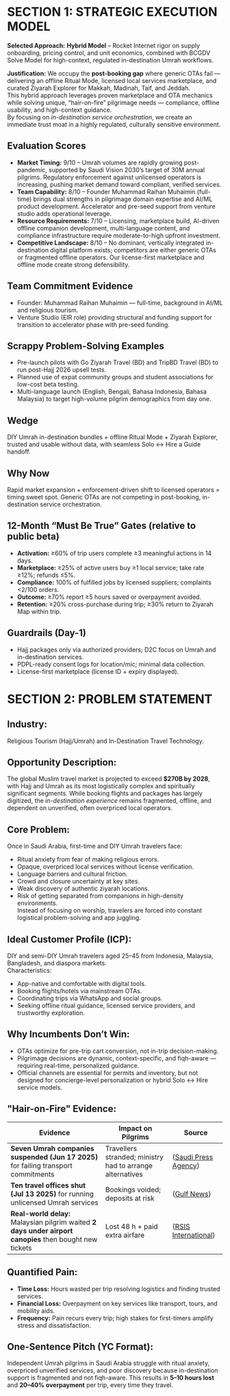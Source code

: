 # SECTION 1: STRATEGIC EXECUTION MODEL

**Selected Approach:** **Hybrid Model** – Rocket Internet rigor on supply onboarding, pricing control, and unit economics, combined with BCGDV Solve Model for high-context, regulated in-destination Umrah workflows.

**Justification:**
We occupy the **post-booking gap** where generic OTAs fail — delivering an offline Ritual Mode, licensed local services marketplace, and curated Ziyarah Explorer for Makkah, Madinah, Taif, and Jeddah.  
This hybrid approach leverages proven marketplace and OTA mechanics while solving unique, “hair-on-fire” pilgrimage needs — compliance, offline usability, and high-context guidance.  
By focusing on *in-destination service orchestration*, we create an immediate trust moat in a highly regulated, culturally sensitive environment.

## Evaluation Scores

- **Market Timing:** 9/10 – Umrah volumes are rapidly growing post-pandemic, supported by Saudi Vision 2030’s target of 30M annual pilgrims. Regulatory enforcement against unlicensed operators is increasing, pushing market demand toward compliant, verified services.
- **Team Capability:** 8/10 – Founder Muhammad Raihan Muhaimin (full-time) brings dual strengths in pilgrimage domain expertise and AI/ML product development. Accelerator and pre-seed support from venture studio adds operational leverage.
- **Resource Requirements:** 7/10 – Licensing, marketplace build, AI-driven offline companion development, multi-language content, and compliance infrastructure require moderate-to-high upfront investment.
- **Competitive Landscape:** 8/10 – No dominant, vertically integrated in-destination digital platform exists; competitors are either generic OTAs or fragmented offline operators. Our license-first marketplace and offline mode create strong defensibility.

## Team Commitment Evidence

- Founder: Muhammad Raihan Muhaimin — full-time, background in AI/ML and religious tourism.
- Venture Studio (EIR role) providing structural and funding support for transition to accelerator phase with pre-seed funding.

## Scrappy Problem-Solving Examples

- Pre-launch pilots with Go Ziyarah Travel (BD) and TripBD Travel (BD) to run post-Hajj 2026 upsell tests.
- Planned use of expat community groups and student associations for low-cost beta testing.
- Multi-language launch (English, Bengali, Bahasa Indonesia, Bahasa Malaysia) to target high-volume pilgrim demographics from day one.

## Wedge

DIY Umrah in-destination bundles + offline Ritual Mode + Ziyarah Explorer, trusted and usable without data, with seamless Solo ↔ Hire a Guide handoff.

## Why Now

Rapid market expansion + enforcement-driven shift to licensed operators = timing sweet spot. Generic OTAs are not competing in post-booking, in-destination service orchestration.

## 12-Month “Must Be True” Gates (relative to public beta)

- **Activation:** ≥60% of trip users complete ≥3 meaningful actions in 14 days.
- **Marketplace:** ≥25% of active users buy ≥1 local service; take rate ≥12%; refunds ≤5%.
- **Compliance:** 100% of fulfilled jobs by licensed suppliers; complaints <2/100 orders.
- **Outcome:** ≥70% report ≥5 hours saved or overpayment avoided.
- **Retention:** ≥20% cross-purchase during trip; ≥30% return to Ziyarah Map within trip.

## Guardrails (Day-1)

- Hajj packages only via authorized providers; D2C focus on Umrah and in-destination services.
- PDPL-ready consent logs for location/mic; minimal data collection.
- License-first marketplace (license ID + expiry displayed).

# SECTION 2: PROBLEM STATEMENT

## **Industry:**  
   Religious Tourism (Hajj/Umrah) and In-Destination Travel Technology.

## **Opportunity Description:**  
   The global Muslim travel market is projected to exceed **$270B by 2028**, with Hajj and Umrah as its most logistically complex and spiritually significant segments. While booking flights and packages has largely digitized, the *in-destination experience* remains fragmented, offline, and dependent on unverified, often overpriced local operators.

## **Core Problem:**  
   Once in Saudi Arabia, first-time and DIY Umrah travelers face:
   - Ritual anxiety from fear of making religious errors.
   - Opaque, overpriced local services without license verification.
   - Language barriers and cultural friction.
   - Crowd and closure uncertainty at key sites.
   - Weak discovery of authentic ziyarah locations.
   - Risk of getting separated from companions in high-density environments.  
   Instead of focusing on worship, travelers are forced into constant logistical problem-solving and app juggling.

## **Ideal Customer Profile (ICP):**  
   DIY and semi-DIY Umrah travelers aged 25–45 from Indonesia, Malaysia, Bangladesh, and diaspora markets.  
   Characteristics:
   - App-native and comfortable with digital tools.
   - Booking flights/hotels via mainstream OTAs.
   - Coordinating trips via WhatsApp and social groups.
   - Seeking offline ritual guidance, licensed service providers, and trustworthy exploration.

## **Why Incumbents Don’t Win:**  
   - OTAs optimize for pre-trip cart conversion, not in-trip decision-making.  
   - Pilgrimage decisions are dynamic, context-specific, and fiqh-aware — requiring real-time, personalized guidance.  
   - Official channels are essential for permits and inventory, but not designed for concierge-level personalization or hybrid Solo ↔ Hire service models.

## **"Hair-on-Fire" Evidence:**

| Evidence                                                                                                 | Impact on Pilgrims                                        | Source                    |
| -------------------------------------------------------------------------------------------------------- | --------------------------------------------------------- | ------------------------- |
| **Seven Umrah companies suspended (Jun 17 2025)** for failing transport commitments                      | Travellers stranded; ministry had to arrange alternatives | ([Saudi Press Agency][4]) |
| **Ten travel offices shut (Jul 13 2025)** for running unlicensed Umrah services                          | Bookings voided; deposits at risk                         | ([Gulf News][5])          |
| **Real-world delay:** Malaysian pilgrim waited **2 days under airport canopies** then bought new tickets | Lost 48 h + paid extra airfare                            | ([RSIS International][6]) |

## **Quantified Pain:**
   - **Time Loss:** Hours wasted per trip resolving logistics and finding trusted services.
   - **Financial Loss:** Overpayment on key services like transport, tours, and mobility aids.
   - **Frequency:** Pain recurs every trip; high stakes for first-timers amplify stress and dissatisfaction.

## **One-Sentence Pitch (YC Format):**  
   Independent Umrah pilgrims in Saudi Arabia struggle with ritual anxiety, overpriced unverified services, and poor discovery because in-destination support is fragmented and not fiqh-aware. This results in **5–10 hours lost** and **20–40% overpayment** per trip, every time they travel.

[4]: https://www.spa.gov.sa/en/N2341449?utm_source=chatgpt.com "Hajj Ministry Suspends Seven Umrah Companies Over ..."
[5]: https://gulfnews.com/world/gulf/saudi/saudi-arabia-shuts-10-travel-offices-over-unlicensed-umrah-services-1.500196522?utm_source=chatgpt.com "Saudi Arabia shuts 10 travel offices over unlicensed Umrah ..."
[6]: https://rsisinternational.org/journals/ijriss/Digital-Library/volume-8-issue-11/1207-1223.pdf?_gl=1%2Agaulg0%2A_gcl_au%2AMTUxODA1NDE5MC4xNzMzODExNDgx%2A_ga%2AMTQ2MDI3NDExMi4xNzMzODExNDgy%2A_ga_J3C1TKKSZ0%2AMTczMzgxMTQ4MS4xLjEuMTczMzgxMjc4My4yNC4wLjA.&utm_source=chatgpt.com "Perspectives of Malaysian Hajj and Umrah Travelers' and ..."

